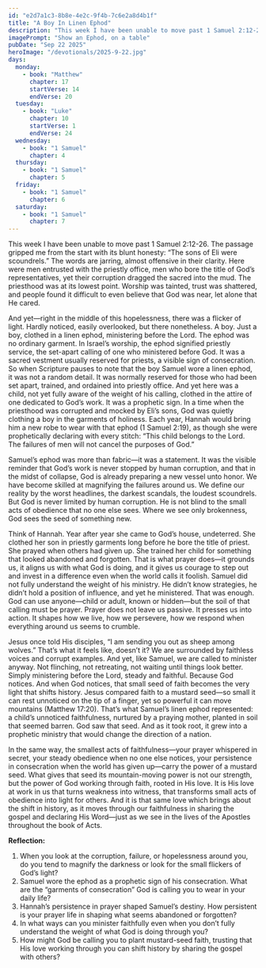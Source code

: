 ```yaml
---
id: "e2d7a1c3-8b8e-4e2c-9f4b-7c6e2a8d4b1f"
title: "A Boy In Linen Ephod"
description: "This week I have been unable to move past 1 Samuel 2:12-26. The passage gripped me from the start with its blunt honesty: “The sons of Eli were scoundrels.” The words are jarring, almost offensive in their clarity. Here were men entrusted with the priestly office, men who bore the title of God’s representatives, yet their corruption dragged the sacred into the mud. The priesthood was at its lowest point. Worship was tainted, trust was shattered, and people found it difficult to even believe that God was near, let alone that He cared."
imagePrompt: "Show an Ephod, on a table"
pubDate: "Sep 22 2025"
heroImage: "/devotionals/2025-9-22.jpg"
days:
  monday:
    - book: "Matthew"
      chapter: 17
      startVerse: 14
      endVerse: 20
  tuesday:
    - book: "Luke"
      chapter: 10
      startVerse: 1
      endVerse: 24
  wednesday:
    - book: "1 Samuel"
      chapter: 4
  thursday:
    - book: "1 Samuel"
      chapter: 5
  friday:
    - book: "1 Samuel"
      chapter: 6
  saturday:
    - book: "1 Samuel"
      chapter: 7
---
```


This week I have been unable to move past 1 Samuel 2:12-26. The passage gripped me from the start with its blunt honesty: “The sons of Eli were scoundrels.” The words are jarring, almost offensive in their clarity. Here were men entrusted with the priestly office, men who bore the title of God’s representatives, yet their corruption dragged the sacred into the mud. The priesthood was at its lowest point. Worship was tainted, trust was shattered, and people found it difficult to even believe that God was near, let alone that He cared.

And yet—right in the middle of this hopelessness, there was a flicker of light. Hardly noticed, easily overlooked, but there nonetheless. A boy. Just a boy, clothed in a linen ephod, ministering before the Lord. The ephod was no ordinary garment. In Israel’s worship, the ephod signified priestly service, the set-apart calling of one who ministered before God. It was a sacred vestment usually reserved for priests, a visible sign of consecration. So when Scripture pauses to note that the boy Samuel wore a linen ephod, it was not a random detail. It was normally reserved for those who had been set apart, trained, and ordained into priestly office. And yet here was a child, not yet fully aware of the weight of his calling, clothed in the attire of one dedicated to God’s work. It was a prophetic sign. In a time when the priesthood was corrupted and mocked by Eli’s sons, God was quietly clothing a boy in the garments of holiness. Each year, Hannah would bring him a new robe to wear with that ephod (1 Samuel 2:19), as though she were prophetically declaring with every stitch: “This child belongs to the Lord. The failures of men will not cancel the purposes of God.”
 
Samuel’s ephod was more than fabric—it was a statement. It was the visible reminder that God’s work is never stopped by human corruption, and that in the midst of collapse, God is already preparing a new vessel unto honor. We have become skilled at magnifying the failures around us. We define our reality by the worst headlines, the darkest scandals, the loudest scoundrels. But God is never limited by human corruption. He is not blind to the small acts of obedience that no one else sees. Where we see only brokenness, God sees the seed of something new.

 

Think of Hannah. Year after year she came to God’s house, undeterred. She clothed her son in priestly garments long before he bore the title of priest. She prayed when others had given up. She trained her child for something that looked abandoned and forgotten. That is what prayer does—it grounds us, it aligns us with what God is doing, and it gives us courage to step out and invest in a difference even when the world calls it foolish. Samuel did not fully understand the weight of his ministry. He didn’t know strategies, he didn’t hold a position of influence, and yet he ministered. That was enough. God can use anyone—child or adult, known or hidden—but the soil of that calling must be prayer. Prayer does not leave us passive. It presses us into action. It shapes how we live, how we persevere, how we respond when everything around us seems to crumble.

 

Jesus once told His disciples, “I am sending you out as sheep among wolves.” That’s what it feels like, doesn’t it? We are surrounded by faithless voices and corrupt examples. And yet, like Samuel, we are called to minister anyway. Not flinching, not retreating, not waiting until things look better. Simply ministering before the Lord, steady and faithful. Because God notices. And when God notices, that small seed of faith becomes the very light that shifts history. Jesus compared faith to a mustard seed—so small it can rest unnoticed on the tip of a finger, yet so powerful it can move mountains (Matthew 17:20). That’s what Samuel’s linen ephod represented: a child’s unnoticed faithfulness, nurtured by a praying mother, planted in soil that seemed barren. God saw that seed. And as it took root, it grew into a prophetic ministry that would change the direction of a nation.

 

In the same way, the smallest acts of faithfulness—your prayer whispered in secret, your steady obedience when no one else notices, your persistence in consecration when the world has given up—carry the power of a mustard seed. What gives that seed its mountain-moving power is not our strength, but the power of God working through faith, rooted in His love. It is His love at work in us that turns weakness into witness, that transforms small acts of obedience into light for others. And it is that same love which brings about the shift in history, as it moves through our faithfulness in sharing the gospel and declaring His Word—just as we see in the lives of the Apostles throughout the book of Acts.




**Reflection:**

1. When you look at the corruption, failure, or hopelessness around you, do you tend to magnify the darkness or look for the small flickers of God’s light?
2. Samuel wore the ephod as a prophetic sign of his consecration. What are the “garments of consecration” God is calling you to wear in your daily life?
3. Hannah’s persistence in prayer shaped Samuel’s destiny. How persistent is your prayer life in shaping what seems abandoned or forgotten?
4. In what ways can you minister faithfully even when you don’t fully understand the weight of what God is doing through you?
5. How might God be calling you to plant mustard-seed faith, trusting that His love working through you can shift history by sharing the gospel with others?

<br />
